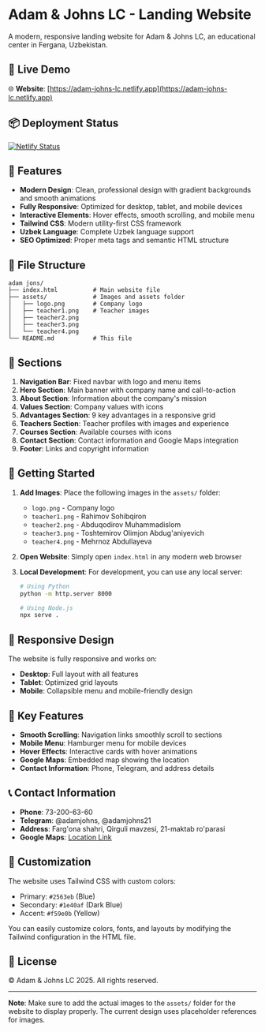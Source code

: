 # Adam & Johns LC - Landing Website

A modern, responsive landing website for Adam & Johns LC, an educational center in Fergana, Uzbekistan.

## 🚀 Live Demo

🌐 **Website**: [https://adam-johns-lc.netlify.app](https://adam-johns-lc.netlify.app)

## 📦 Deployment Status

[![Netlify Status](https://api.netlify.com/api/v1/badges/your-site-id/deploy-status)](https://app.netlify.com/sites/your-site-name/deploys)

## 🌟 Features

-   **Modern Design**: Clean, professional design with gradient backgrounds and smooth animations
-   **Fully Responsive**: Optimized for desktop, tablet, and mobile devices
-   **Interactive Elements**: Hover effects, smooth scrolling, and mobile menu
-   **Tailwind CSS**: Modern utility-first CSS framework
-   **Uzbek Language**: Complete Uzbek language support
-   **SEO Optimized**: Proper meta tags and semantic HTML structure

## 📁 File Structure

```
adam jons/
├── index.html          # Main website file
├── assets/             # Images and assets folder
│   ├── logo.png        # Company logo
│   ├── teacher1.png    # Teacher images
│   ├── teacher2.png
│   ├── teacher3.png
│   └── teacher4.png
└── README.md           # This file
```

## 🎨 Sections

1. **Navigation Bar**: Fixed navbar with logo and menu items
2. **Hero Section**: Main banner with company name and call-to-action
3. **About Section**: Information about the company's mission
4. **Values Section**: Company values with icons
5. **Advantages Section**: 9 key advantages in a responsive grid
6. **Teachers Section**: Teacher profiles with images and experience
7. **Courses Section**: Available courses with icons
8. **Contact Section**: Contact information and Google Maps integration
9. **Footer**: Links and copyright information

## 🚀 Getting Started

1. **Add Images**: Place the following images in the `assets/` folder:

    - `logo.png` - Company logo
    - `teacher1.png` - Rahimov Sohibqiron
    - `teacher2.png` - Abduqodirov Muhammadislom
    - `teacher3.png` - Toshtemirov Olimjon Abdug'aniyevich
    - `teacher4.png` - Mehrnoz Abdullayeva

2. **Open Website**: Simply open `index.html` in any modern web browser

3. **Local Development**: For development, you can use any local server:

    ```bash
    # Using Python
    python -m http.server 8000

    # Using Node.js
    npx serve .
    ```

## 📱 Responsive Design

The website is fully responsive and works on:

-   **Desktop**: Full layout with all features
-   **Tablet**: Optimized grid layouts
-   **Mobile**: Collapsible menu and mobile-friendly design

## 🎯 Key Features

-   **Smooth Scrolling**: Navigation links smoothly scroll to sections
-   **Mobile Menu**: Hamburger menu for mobile devices
-   **Hover Effects**: Interactive cards with hover animations
-   **Google Maps**: Embedded map showing the location
-   **Contact Information**: Phone, Telegram, and address details

## 📞 Contact Information

-   **Phone**: 73-200-63-60
-   **Telegram**: @adamjohns, @adamjohns21
-   **Address**: Farg'ona shahri, Qirguli mavzesi, 21-maktab ro'parasi
-   **Google Maps**: [Location Link](https://www.google.com/maps/place/40%C2%B025'59.5%22N+71%C2%B045'54.9%22E)

## 🎨 Customization

The website uses Tailwind CSS with custom colors:

-   Primary: `#2563eb` (Blue)
-   Secondary: `#1e40af` (Dark Blue)
-   Accent: `#f59e0b` (Yellow)

You can easily customize colors, fonts, and layouts by modifying the Tailwind configuration in the HTML file.

## 📄 License

© Adam & Johns LC 2025. All rights reserved.

---

**Note**: Make sure to add the actual images to the `assets/` folder for the website to display properly. The current design uses placeholder references for images.
